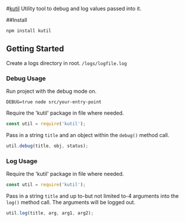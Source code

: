 #[kutil](https://www.npmjs.com/package/kutil)
Utility tool to debug and log values passed into it.

##Install
```
npm install kutil
```

## Getting Started
Create a logs directory in root.
`/logs/logfile.log`

### Debug Usage
Run project with the debug mode on.
```
DEBUG=true node src/your-entry-point
```
Require the 'kutil' package in file where needed.
```javascript
const util = require('kutil');
```
Pass in a string `title` and an object within the `debug()` method call.
```javascript
util.debug(title, obj, status);
```

### Log Usage
Require the 'kutil' package in file where needed.
```javascript
const util = require('kutil');
```
Pass in a string `title` and up to-but not limited to-4 arguments into the `log()` method call. The arguments will be logged out.
```javascript
util.log(title, arg, arg1, arg2);
```
